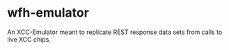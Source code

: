 # wfh-emulator
An XCC-Emulator meant to replicate REST response data sets from calls to live XCC chips.
